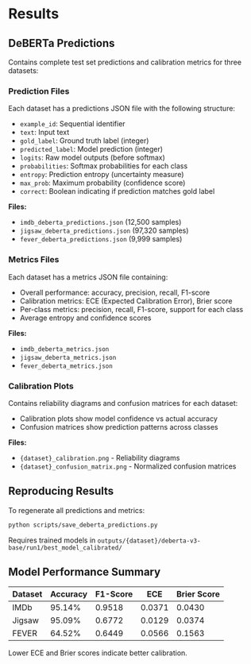# Results

## DeBERTa Predictions

Contains complete test set predictions and calibration metrics for three datasets:

### Prediction Files

Each dataset has a predictions JSON file with the following structure:

- `example_id`: Sequential identifier
- `text`: Input text
- `gold_label`: Ground truth label (integer)
- `predicted_label`: Model prediction (integer)
- `logits`: Raw model outputs (before softmax)
- `probabilities`: Softmax probabilities for each class
- `entropy`: Prediction entropy (uncertainty measure)
- `max_prob`: Maximum probability (confidence score)
- `correct`: Boolean indicating if prediction matches gold label

**Files:**
- `imdb_deberta_predictions.json` (12,500 samples)
- `jigsaw_deberta_predictions.json` (97,320 samples)
- `fever_deberta_predictions.json` (9,999 samples)

### Metrics Files

Each dataset has a metrics JSON file containing:

- Overall performance: accuracy, precision, recall, F1-score
- Calibration metrics: ECE (Expected Calibration Error), Brier score
- Per-class metrics: precision, recall, F1-score, support for each class
- Average entropy and confidence scores

**Files:**
- `imdb_deberta_metrics.json`
- `jigsaw_deberta_metrics.json`
- `fever_deberta_metrics.json`

### Calibration Plots

Contains reliability diagrams and confusion matrices for each dataset:

- Calibration plots show model confidence vs actual accuracy
- Confusion matrices show prediction patterns across classes

**Files:**
- `{dataset}_calibration.png` - Reliability diagrams
- `{dataset}_confusion_matrix.png` - Normalized confusion matrices

## Reproducing Results

To regenerate all predictions and metrics:

```bash
python scripts/save_deberta_predictions.py
```

Requires trained models in `outputs/{dataset}/deberta-v3-base/run1/best_model_calibrated/`

## Model Performance Summary

| Dataset | Accuracy | F1-Score | ECE | Brier Score |
|---------|----------|----------|-----|-------------|
| IMDb    | 95.14%   | 0.9518   | 0.0371 | 0.0430 |
| Jigsaw  | 95.09%   | 0.6772   | 0.0129 | 0.0374 |
| FEVER   | 64.52%   | 0.6449   | 0.0566 | 0.1563 |

Lower ECE and Brier scores indicate better calibration.

